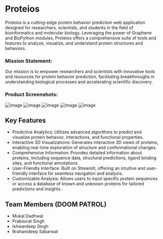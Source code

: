 # Proteios
Proteios is a cutting-edge protein behavior prediction web application designed for researchers, scientists, and students in the field of bioinformatics and molecular biology. Leveraging the power of Graphene and BioPython modules, Proteios offers a comprehensive suite of tools and features to analyze, visualize, and understand protein structures and behaviors.

### Mission Statement:
Our mission is to empower researchers and scientists with innovative tools and resources for protein behavior prediction, facilitating breakthroughs in understanding biological processes and accelerating scientific discovery.

### Product Screenshots:
![image](https://github.com/MukalDadhwal/proteios/assets/49749697/b30ee29c-9f1b-49bf-992c-6e112f6f782a)
![image](https://github.com/MukalDadhwal/proteios/assets/49749697/eb5625bd-2655-4a5d-aaa2-36830bb0a3f4)
![image](https://github.com/MukalDadhwal/proteios/assets/49749697/294dce7c-0b3f-4019-a391-44b39150d45e)
![image](https://github.com/MukalDadhwal/proteios/assets/49749697/812aa193-c16e-433d-9e1b-b976995f120a)
![image](https://github.com/MukalDadhwal/proteios/assets/49749697/69f2a344-0346-4ba5-94a2-38309adfbb22)

## Key Features

- Predictive Analytics: Utilizes advanced algorithms to predict and visualize protein behavior, interactions, and functional properties.
- Interactive 3D Visualizations: Generates interactive 3D views of proteins, enabling real-time exploration of structure and conformational changes.
- Comprehensive Information: Provides detailed information about proteins, including sequence data, structural predictions, ligand binding sites, and functional annotations.
- User-Friendly Interface: Built on Streamlit, offering an intuitive and user-friendly interface for seamless navigation and analysis.
- Customizable Analysis: Allows users to input specific protein sequences or access a database of known and unknown proteins for tailored predictions and insights.

## Team Members (DOOM PATROL)

- Mukal Dadhwal
- Prabsurat Singh
- Ishwardeep Singh
- Brahamdeep Sabarwal


